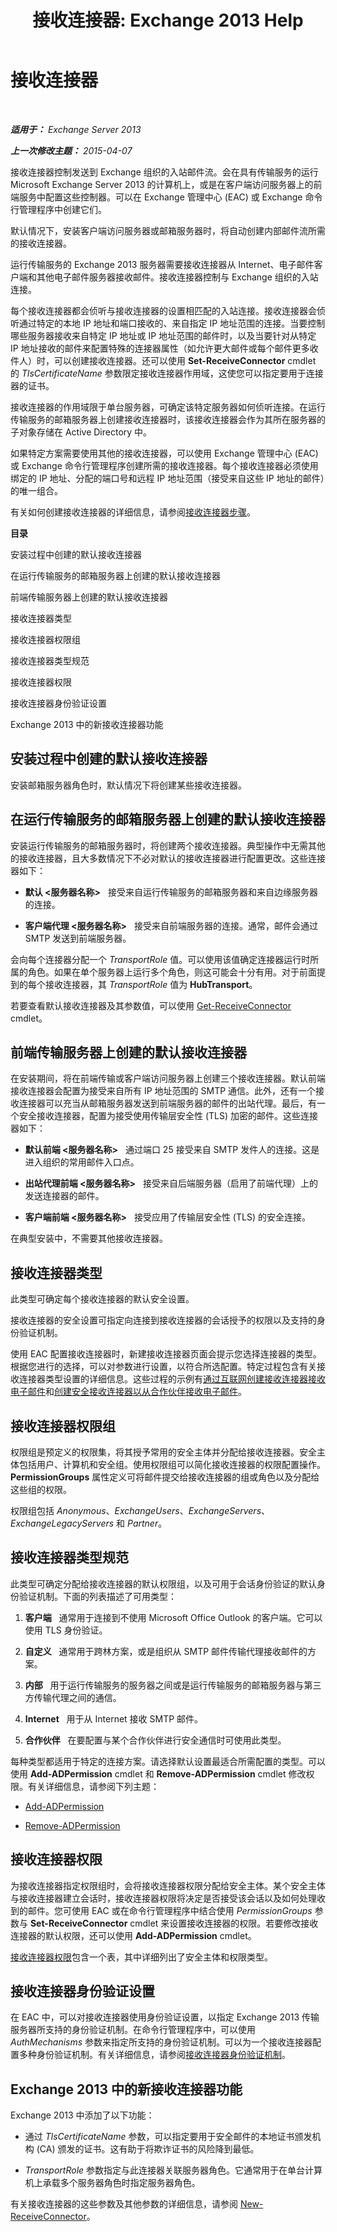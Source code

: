 ﻿---
title: '接收连接器: Exchange 2013 Help'
TOCTitle: 接收连接器
ms:assetid: 17751a60-39fe-433f-84d2-bfc14ff4ba51
ms:mtpsurl: https://technet.microsoft.com/zh-cn/library/Aa996395(v=EXCHG.150)
ms:contentKeyID: 50490095
ms.date: 01/11/2018
mtps_version: v=EXCHG.150
ms.translationtype: HT
---

# 接收连接器

 

_**适用于：** Exchange Server 2013_

_**上一次修改主题：** 2015-04-07_

接收连接器控制发送到 Exchange 组织的入站邮件流。会在具有传输服务的运行 Microsoft Exchange Server 2013 的计算机上，或是在客户端访问服务器上的前端服务中配置这些控制器。可以在 Exchange 管理中心 (EAC) 或 Exchange 命令行管理程序中创建它们。

默认情况下，安装客户端访问服务器或邮箱服务器时，将自动创建内部邮件流所需的接收连接器。

运行传输服务的 Exchange 2013 服务器需要接收连接器从 Internet、电子邮件客户端和其他电子邮件服务器接收邮件。接收连接器控制与 Exchange 组织的入站连接。

每个接收连接器都会侦听与接收连接器的设置相匹配的入站连接。接收连接器会侦听通过特定的本地 IP 地址和端口接收的、来自指定 IP 地址范围的连接。当要控制哪些服务器接收来自特定 IP 地址或 IP 地址范围的邮件时，以及当要针对从特定 IP 地址接收的邮件来配置特殊的连接器属性（如允许更大邮件或每个邮件更多收件人）时，可以创建接收连接器。还可以使用 **Set-ReceiveConnector** cmdlet 的 *TlsCertificateName* 参数限定接收连接器作用域，这使您可以指定要用于连接器的证书。

接收连接器的作用域限于单台服务器，可确定该特定服务器如何侦听连接。在运行传输服务的邮箱服务器上创建接收连接器时，该接收连接器会作为其所在服务器的子对象存储在 Active Directory 中。

如果特定方案需要使用其他的接收连接器，可以使用 Exchange 管理中心 (EAC) 或 Exchange 命令行管理程序创建所需的接收连接器。每个接收连接器必须使用绑定的 IP 地址、分配的端口号和远程 IP 地址范围（接受来自这些 IP 地址的邮件）的唯一组合。

有关如何创建接收连接器的详细信息，请参阅[接收连接器步骤](receive-connector-procedures-exchange-2013-help.md)。

**目录**

安装过程中创建的默认接收连接器

在运行传输服务的邮箱服务器上创建的默认接收连接器

前端传输服务器上创建的默认接收连接器

接收连接器类型

接收连接器权限组

接收连接器类型规范

接收连接器权限

接收连接器身份验证设置

Exchange 2013 中的新接收连接器功能

## 安装过程中创建的默认接收连接器

安装邮箱服务器角色时，默认情况下将创建某些接收连接器。

## 在运行传输服务的邮箱服务器上创建的默认接收连接器

安装运行传输服务的邮箱服务器时，将创建两个接收连接器。典型操作中无需其他的接收连接器，且大多数情况下不必对默认的接收连接器进行配置更改。这些连接器如下：

  - **默认 \<服务器名称\>**   接受来自运行传输服务的邮箱服务器和来自边缘服务器的连接。

  - **客户端代理 \<服务器名称\>**   接受来自前端服务器的连接。通常，邮件会通过 SMTP 发送到前端服务器。

会向每个连接器分配一个 *TransportRole* 值。可以使用该值确定连接器运行时所属的角色。如果在单个服务器上运行多个角色，则这可能会十分有用。对于前面提到的每个接收连接器，其 *TransportRole* 值为 **HubTransport**。

若要查看默认接收连接器及其参数值，可以使用 [Get-ReceiveConnector](https://technet.microsoft.com/zh-cn/library/aa998618\(v=exchg.150\)) cmdlet。

## 前端传输服务器上创建的默认接收连接器

在安装期间，将在前端传输或客户端访问服务器上创建三个接收连接器。默认前端接收连接器会配置为接受来自所有 IP 地址范围的 SMTP 通信。此外，还有一个接收连接器可以充当从邮箱服务器发送到前端服务器的邮件的出站代理。最后，有一个安全接收连接器，配置为接受使用传输层安全性 (TLS) 加密的邮件。这些连接器如下：

  - **默认前端 \<服务器名称\>**   通过端口 25 接受来自 SMTP 发件人的连接。这是进入组织的常用邮件入口点。

  - **出站代理前端 \<服务器名称\>**   接受来自后端服务器（启用了前端代理）上的发送连接器的邮件。

  - **客户端前端 \<服务器名称\>**   接受应用了传输层安全性 (TLS) 的安全连接。

在典型安装中，不需要其他接收连接器。

## 接收连接器类型

此类型可确定每个接收连接器的默认安全设置。

接收连接器的安全设置可指定向连接到接收连接器的会话授予的权限以及支持的身份验证机制。

使用 EAC 配置接收连接器时，新建接收连接器页面会提示您选择连接器的类型。根据您进行的选择，可以对参数进行设置，以符合所选配置。特定过程包含有关接收连接器类型设置的详细信息。这些过程的示例有[通过互联网创建接收连接器接收电子邮件](create-a-receive-connector-to-receive-email-from-the-internet-exchange-2013-help.md)和[创建安全接收连接器以从合作伙伴接收电子邮件](create-a-secure-receive-connector-to-receive-email-from-a-partner-exchange-2013-help.md)。

## 接收连接器权限组

权限组是预定义的权限集，将其授予常用的安全主体并分配给接收连接器。安全主体包括用户、计算机和安全组。使用权限组可以简化接收连接器的权限配置操作。**PermissionGroups** 属性定义可将邮件提交给接收连接器的组或角色以及分配给这些组的权限。

权限组包括 *Anonymous*、*ExchangeUsers*、*ExchangeServers*、*ExchangeLegacyServers* 和 *Partner*。

## 接收连接器类型规范

此类型可确定分配给接收连接器的默认权限组，以及可用于会话身份验证的默认身份验证机制。下面的列表描述了可用类型：

1.  **客户端**   通常用于连接到不使用 Microsoft Office Outlook 的客户端。它可以使用 TLS 身份验证。

2.  **自定义**   通常用于跨林方案，或是组织从 SMTP 邮件传输代理接收邮件的方案。

3.  **内部**   用于运行传输服务的服务器之间或是运行传输服务的邮箱服务器与第三方传输代理之间的通信。

4.  **Internet**   用于从 Internet 接收 SMTP 邮件。

5.  **合作伙伴**   在要配置与某个合作伙伴进行安全通信时可使用此类型。

每种类型都适用于特定的连接方案。请选择默认设置最适合所需配置的类型。可以使用 **Add-ADPermission** cmdlet 和 **Remove-ADPermission** cmdlet 修改权限。有关详细信息，请参阅下列主题：

  - [Add-ADPermission](https://technet.microsoft.com/zh-cn/library/bb124403\(v=exchg.150\))

  - [Remove-ADPermission](https://technet.microsoft.com/zh-cn/library/aa996048\(v=exchg.150\))

## 接收连接器权限

为接收连接器指定权限组时，会将接收连接器权限分配给安全主体。某个安全主体与接收连接器建立会话时，接收连接器权限将决定是否接受该会话以及如何处理收到的邮件。您可使用 EAC 或在命令行管理程序中结合使用 *PermissionGroups* 参数与 **Set-ReceiveConnector** cmdlet 来设置接收连接器的权限。若要修改接收连接器的默认权限，还可以使用 **Add-ADPermission** cmdlet。

[接收连接器权限](receive-connector-permissions-exchange-2013-help.md)包含一个表，其中详细列出了安全主体和权限类型。

## 接收连接器身份验证设置

在 EAC 中，可以对接收连接器使用身份验证设置，以指定 Exchange 2013 传输服务器所支持的身份验证机制。在命令行管理程序中，可以使用 *AuthMechanisms* 参数来指定所支持的身份验证机制。可以为一个接收连接器配置多种身份验证机制。有关详细信息，请参阅[接收连接器身份验证机制](receive-connector-authentication-mechanisms-exchange-2013-help.md)。

## Exchange 2013 中的新接收连接器功能

Exchange 2013 中添加了以下功能：

  - 通过 *TlsCertificateName* 参数，可以指定要用于安全邮件的本地证书颁发机构 (CA) 颁发的证书。这有助于将欺诈证书的风险降到最低。

  - *TransportRole* 参数指定与此连接器关联服务器角色。它通常用于在单台计算机上承载多个服务器角色时指定服务器角色。

有关接收连接器的这些参数及其他参数的详细信息，请参阅 [New-ReceiveConnector](https://technet.microsoft.com/zh-cn/library/bb125139\(v=exchg.150\))。

